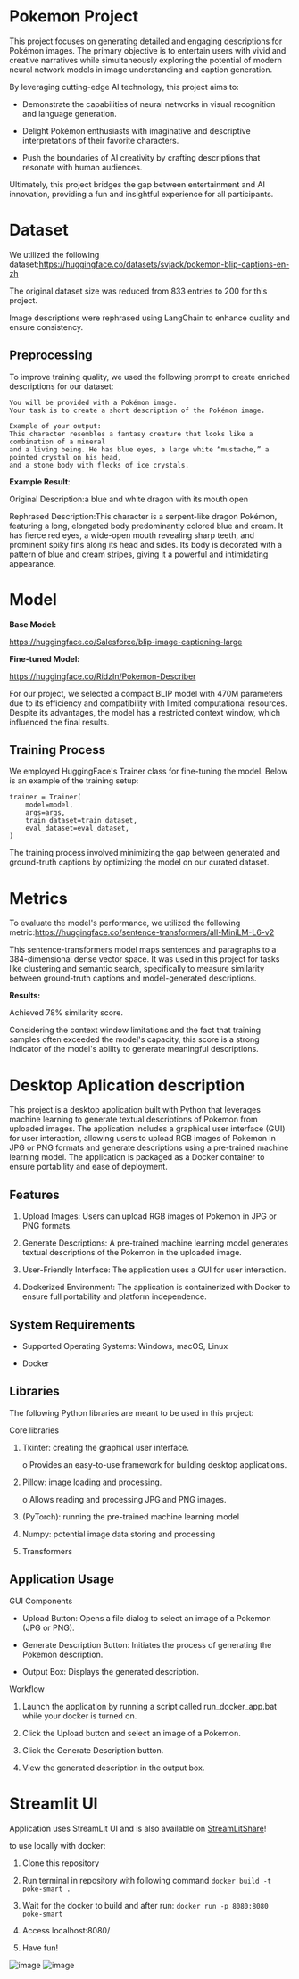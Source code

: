 # Pokemon Project

This project focuses on generating detailed and engaging descriptions for Pokémon images. The primary objective is to entertain users with vivid and creative narratives while simultaneously exploring the potential of modern neural network models in image understanding and caption generation.

By leveraging cutting-edge AI technology, this project aims to:

* Demonstrate the capabilities of neural networks in visual recognition and language generation.

* Delight Pokémon enthusiasts with imaginative and descriptive interpretations of their favorite characters.

* Push the boundaries of AI creativity by crafting descriptions that resonate with human audiences.

Ultimately, this project bridges the gap between entertainment and AI innovation, providing a fun and insightful experience for all participants.

# Dataset

We utilized the following dataset:https://huggingface.co/datasets/svjack/pokemon-blip-captions-en-zh

The original dataset size was reduced from 833 entries to 200 for this project.

Image descriptions were rephrased using LangChain to enhance quality and ensure consistency.

## Preprocessing

To improve training quality, we used the following prompt to create enriched descriptions for our dataset:

```
You will be provided with a Pokémon image.
Your task is to create a short description of the Pokémon image.

Example of your output:
This character resembles a fantasy creature that looks like a combination of a mineral
and a living being. He has blue eyes, a large white “mustache,” a pointed crystal on his head,
and a stone body with flecks of ice crystals.
```

**Example Result**:

Original Description:a blue and white dragon with its mouth open

Rephrased Description:This character is a serpent-like dragon Pokémon, featuring a long, elongated body predominantly colored blue and cream. It has fierce red eyes, a wide-open mouth revealing sharp teeth, and prominent spiky fins along its head and sides. Its body is decorated with a pattern of blue and cream stripes, giving it a powerful and intimidating appearance.

# Model

**Base Model:**

https://huggingface.co/Salesforce/blip-image-captioning-large

**Fine-tuned Model:**

https://huggingface.co/RidzIn/Pokemon-Describer

For our project, we selected a compact BLIP model with 470M parameters due to its efficiency and compatibility with limited computational resources. Despite its advantages, the model has a restricted context window, which influenced the final results.

## Training Process

We employed HuggingFace's Trainer class for fine-tuning the model. Below is an example of the training setup:
```
trainer = Trainer(
    model=model,
    args=args,
    train_dataset=train_dataset,
    eval_dataset=eval_dataset,
)
```
The training process involved minimizing the gap between generated and ground-truth captions by optimizing the model on our curated dataset.

# Metrics

To evaluate the model's performance, we utilized the following metric:https://huggingface.co/sentence-transformers/all-MiniLM-L6-v2

This sentence-transformers model maps sentences and paragraphs to a 384-dimensional dense vector space. It was used in this project for tasks like clustering and semantic search, specifically to measure similarity between ground-truth captions and model-generated descriptions.

**Results:**

Achieved 78% similarity score.

Considering the context window limitations and the fact that training samples often exceeded the model's capacity, this score is a strong indicator of the model's ability to generate meaningful descriptions.

# Desktop Aplication description
This project is a desktop application built with Python that leverages machine learning to generate textual descriptions of Pokemon from uploaded images. The application includes a graphical user interface (GUI) for user interaction, allowing users to upload RGB images of Pokemon in JPG or PNG formats and generate descriptions using a pre-trained machine learning model. The application is packaged as a Docker container to ensure portability and ease of deployment.

## Features
1. Upload Images: Users can upload RGB images of Pokemon in JPG or PNG formats.

2. Generate Descriptions: A pre-trained machine learning model generates textual descriptions of the Pokemon in the uploaded image.

3. User-Friendly Interface: The application uses a GUI for user interaction.

4. Dockerized Environment: The application is containerized with Docker to ensure full portability and platform independence.

## System Requirements

* Supported Operating Systems: Windows, macOS, Linux

* Docker

## Libraries

The following Python libraries are meant to be used in this project:

Core libraries

1. Tkinter: creating the graphical user interface.

    o Provides an easy-to-use framework for building desktop applications.

2. Pillow: image loading and processing.

    o Allows reading and processing JPG and PNG images.

3. (PyTorch): running the pre-trained machine learning model

4. Numpy: potential image data storing and processing
5. Transformers

## Application Usage

GUI Components

* Upload Button: Opens a file dialog to select an image of a Pokemon (JPG or PNG).

* Generate Description Button: Initiates the process of generating the Pokemon description.

* Output Box: Displays the generated description.

Workflow

1. Launch the application by running a script called run_docker_app.bat while your docker is turned on.

2. Click the Upload button and select an image of a Pokemon.

3. Click the Generate Description button.

4. View the generated description in the output box.


# Streamlit UI

Application uses StreamLit UI and is also available on [StreamLitShare](https://sumlpokemon.streamlit.app/)!

to use locally with docker:
1. Clone this repository

2. Run terminal in repository with following command
```docker build -t poke-smart .```

3. Wait for the docker to build and after run:
```docker run -p 8080:8080 poke-smart```

4. Access localhost:8080/

5. Have fun!

![image](https://github.com/user-attachments/assets/1dd7c665-dad4-4d70-837c-193073927b80)
![image](https://github.com/user-attachments/assets/08985cd7-9b31-4793-9cd2-b55a309b32a8)
